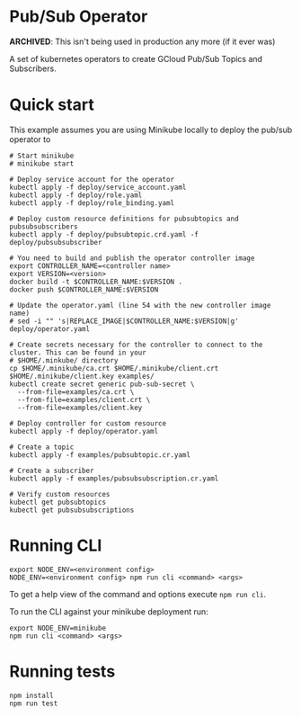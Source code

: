 # Pub/Sub Operator

**ARCHIVED**: This isn't being used in production any more (if it ever was)

A set of kubernetes operators to create GCloud Pub/Sub Topics and Subscribers.

# Quick start

This example assumes you are using Minikube locally to deploy the pub/sub operator to

```
# Start minikube
# minikube start

# Deploy service account for the operator
kubectl apply -f deploy/service_account.yaml
kubectl apply -f deploy/role.yaml
kubectl apply -f deploy/role_binding.yaml

# Deploy custom resource definitions for pubsubtopics and pubsubsubscribers
kubectl apply -f deploy/pubsubtopic.crd.yaml -f deploy/pubsubsubscriber

# You need to build and publish the operator controller image
export CONTROLLER_NAME=<controller name>
export VERSION=<version>
docker build -t $CONTROLLER_NAME:$VERSION .
docker push $CONTROLLER_NAME:$VERSION

# Update the operator.yaml (line 54 with the new controller image name)
# sed -i "" 's|REPLACE_IMAGE|$CONTROLLER_NAME:$VERSION|g' deploy/operator.yaml

# Create secrets necessary for the controller to connect to the cluster. This can be found in your
# $HOME/.minkube/ directory
cp $HOME/.minikube/ca.crt $HOME/.minikube/client.crt $HOME/.minikube/client.key examples/
kubectl create secret generic pub-sub-secret \
  --from-file=examples/ca.crt \
  --from-file=examples/client.crt \
  --from-file=examples/client.key

# Deploy controller for custom resource
kubectl apply -f deploy/operator.yaml

# Create a topic
kubectl apply -f examples/pubsubtopic.cr.yaml

# Create a subscriber
kubectl apply -f examples/pubsubsubscription.cr.yaml

# Verify custom resources
kubectl get pubsubtopics
kubectl get pubsubsubscriptions
```

# Running CLI

```
export NODE_ENV=<environment config>
NODE_ENV=<environment config> npm run cli <command> <args>
```

To get a help view of the command and options execute `npm run cli`.

To run the CLI against your minikube deployment run:

```
export NODE_ENV=minikube
npm run cli <command> <args>
```

# Running tests

```
npm install
npm run test
```

